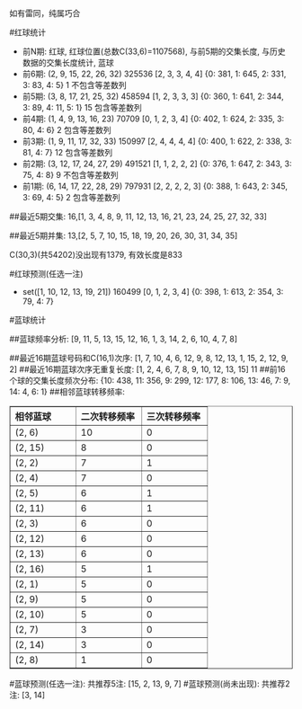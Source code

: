 <!-- 
.. title: 双色球2013012期(2013-01-27)数据分析报告
.. slug: slott-2013012-2013-01-27-report
.. date: 2013-01-28 08:00:00 UTC+08:00
.. tags: Lottery
.. link: 
.. description: 
.. type: text
-->

如有雷同，纯属巧合

<!-- TEASER_END-->

#红球统计

- 前N期: 红球, 红球位置(总数C(33,6)=1107568), 与前5期的交集长度, 与历史数据的交集长度统计, 蓝球
- 前6期: (2, 9, 15, 22, 26, 32) 325536 [2, 3, 3, 4, 4] {0: 381, 1: 645, 2: 331, 3: 83, 4: 5} 1 不包含等差数列
- 前5期: (3, 8, 17, 21, 25, 32) 458594 [1, 2, 3, 3, 3] {0: 360, 1: 641, 2: 344, 3: 89, 4: 11, 5: 1} 15 包含等差数列
- 前4期: (1, 4, 9, 13, 16, 23) 70709 [0, 1, 2, 3, 4] {0: 402, 1: 624, 2: 335, 3: 80, 4: 6} 2 包含等差数列
- 前3期: (1, 9, 11, 17, 32, 33) 150997 [2, 4, 4, 4, 4] {0: 400, 1: 622, 2: 338, 3: 81, 4: 7} 12 包含等差数列
- 前2期: (3, 12, 17, 24, 27, 29) 491521 [1, 1, 2, 2, 2] {0: 376, 1: 647, 2: 343, 3: 75, 4: 8} 9 不包含等差数列
- 前1期: (6, 14, 17, 22, 28, 29) 797931 [2, 2, 2, 2, 3] {0: 388, 1: 643, 2: 345, 3: 69, 4: 5} 2 包含等差数列

##最近5期交集:
16,[1, 3, 4, 8, 9, 11, 12, 13, 16, 21, 23, 24, 25, 27, 32, 33]

##最近5期并集:
13,[2, 5, 7, 10, 15, 18, 19, 20, 26, 30, 31, 34, 35]

C(30,3)(共54202)没出现有1379, 
有效长度是833

#红球预测(任选一注)

- set([1, 10, 12, 13, 19, 21]) 160499 [0, 1, 2, 3, 4] {0: 398, 1: 613, 2: 354, 3: 79, 4: 7}

#蓝球统计

##蓝球频率分析:
[9, 11, 5, 13, 15, 12, 16, 1, 3, 14, 2, 6, 10, 4, 7, 8]

##最近16期蓝球号码和C(16,1)次序:
[1, 7, 10, 4, 6, 12, 9, 8, 12, 13, 1, 15, 2, 12, 9, 2]
##最近16期蓝球次序无重复长度:
[1, 2, 4, 6, 7, 8, 9, 10, 12, 13, 15] 11
##前16个球的交集长度频次分布:
{10: 438, 11: 356, 9: 299, 12: 177, 8: 106, 13: 46, 7: 9, 14: 4, 6: 1}
##相邻蓝球转移频率:
<table border="1" class="table table-striped dataframe">
  <thead>
    <tr style="text-align: left;">
      <th style="min-width: 100px;">相邻蓝球</th>
      <th style="min-width: 100px;">二次转移频率</th>
      <th style="min-width: 100px;">三次转移频率</th>
    </tr>
  </thead>
  <tbody>
    <tr>
      <td>  (2, 6)</td>
      <td> 10</td>
      <td> 0</td>
    </tr>
    <tr>
      <td> (2, 15)</td>
      <td>  8</td>
      <td> 0</td>
    </tr>
    <tr>
      <td>  (2, 2)</td>
      <td>  7</td>
      <td> 1</td>
    </tr>
    <tr>
      <td>  (2, 4)</td>
      <td>  7</td>
      <td> 0</td>
    </tr>
    <tr>
      <td>  (2, 5)</td>
      <td>  6</td>
      <td> 1</td>
    </tr>
    <tr>
      <td> (2, 11)</td>
      <td>  6</td>
      <td> 1</td>
    </tr>
    <tr>
      <td>  (2, 3)</td>
      <td>  6</td>
      <td> 0</td>
    </tr>
    <tr>
      <td> (2, 12)</td>
      <td>  6</td>
      <td> 0</td>
    </tr>
    <tr>
      <td> (2, 13)</td>
      <td>  6</td>
      <td> 0</td>
    </tr>
    <tr>
      <td> (2, 16)</td>
      <td>  5</td>
      <td> 1</td>
    </tr>
    <tr>
      <td>  (2, 1)</td>
      <td>  5</td>
      <td> 0</td>
    </tr>
    <tr>
      <td>  (2, 9)</td>
      <td>  5</td>
      <td> 0</td>
    </tr>
    <tr>
      <td> (2, 10)</td>
      <td>  5</td>
      <td> 0</td>
    </tr>
    <tr>
      <td>  (2, 7)</td>
      <td>  3</td>
      <td> 0</td>
    </tr>
    <tr>
      <td> (2, 14)</td>
      <td>  3</td>
      <td> 0</td>
    </tr>
    <tr>
      <td>  (2, 8)</td>
      <td>  1</td>
      <td> 0</td>
    </tr>
  </tbody>
</table>
#蓝球预测(任选一注):
共推荐5注: [15, 2, 13, 9, 7]
#蓝球预测(尚未出现):
共推荐2注: [3, 14]

